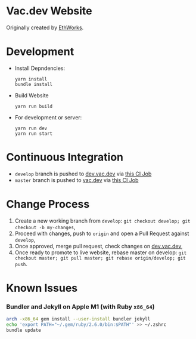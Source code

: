 # Vac.dev Website

Originally created by [EthWorks](https://ethworks.io/).

# Development

- Install Depndencies:
  ```
  yarn install
  bundle install
  ```
- Build Website
  ```
  yarn run build
  ```
- For development or server:
  ```
  yarn run dev
  yarn run start
  ```

# Continuous Integration

- `develop` branch is pushed to [dev.vac.dev](https://dev.vac.dev) via [this CI Job](https://ci.status.im/job/website/job/dev.vac.dev/)
- `master` branch is pushed to [vac.dev](https://vac.dev) via [this CI Job](https://ci.status.im/job/website/job/vac.dev/)

# Change Process

1. Create a new working branch from `develop`: `git checkout develop; git checkout -b my-changes`,
2. Proceed with changes, push to `origin` and open a Pull Request against `develop`,
3. Once approved, merge pull request, check changes on [dev.vac.dev](https://dev.vac.dev),
4. Once ready to promote to live website, rebase master on develop: `git checkout master; git pull master; git rebase origin/develop; git push`.


# Known Issues

### Bundler and Jekyll on Apple M1 (with Ruby `x86_64`)

```sh
arch -x86_64 gem install --user-install bundler jekyll
echo 'export PATH="~/.gem/ruby/2.6.0/bin:$PATH"' >> ~/.zshrc
bundle update
```
